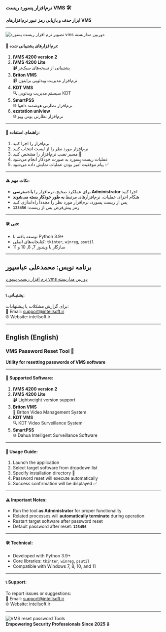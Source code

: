 ### نرم‌افزار پسورد ریست VMS 🛠️  
**ابزار حذف و بازیابی رمز عبور نرم‌افزارهای VMS**  

---


![تصویر نرم افزار ریست پسورد vms دوربین مداربسته](https://lh3.googleusercontent.com/d/13w8-gMgcClfdNK-oUTOSYwXbiL1NizNP)

#### 🧩 نرم‌افزارهای پشتیبانی شده:
1. **iVMS 4200 version 2**  
2. **iVMS 4200 Lite**  
   📹 پشتیبانی از نسخه‌های سبک‌تر  
3. **Briton VMS**  
   📹 نرم‌افزار مدیریت ویدئویی برایتون  
4. **KDT VMS**  
   🔍 سیستم مدیریت ویدئویی KDT  
5. **SmartPSS**  
   🌐  نرم‌افزار نظارتی هوشمند داهوا  
6. **ezstation uniview**  
   🌐  نرم‌افزار نظارتی یونی ویو  

---

#### 🚀 راهنمای استفاده:
1. نرم‌افزار را اجرا کنید
2. نرم‌افزار مورد نظر را از لیست انتخاب کنید
3. مسیر نصب نرم‌افزار را مشخص کنید 📁
4. عملیات ریست پسورد به صورت خودکار انجام می‌شود
5. پیام موفقیت آمیز بودن عملیات نمایش داده می‌شود ✅

---

#### ⚠️ نکات مهم:
- برای عملکرد صحیح، نرم‌افزار را **با دسترسی Administrator** اجرا کنید
- هنگام اجرای عملیات، نرم‌افزارهای مرتبط **به طور خودکار بسته می‌شوند**
- پس از ریست پسورد، نرم‌افزار مورد نظر را مجددا راه‌اندازی کنید
- رمز پیش‌فرض پس از ریست: **`123456`**

---

#### 🛠️ فنی:
- توسعه یافته با Python 3.9+
- کتابخانه‌های اصلی: `tkinter`, `winreg`, `psutil`
- سازگار با ویندوز 7, 8, 10 و 11

---


## برنامه نویس: محمدعلی عباسپور
[نرم افزار ریست پسورد vms دوربین مداربسته](https://intellsoft.ir/cctv-vms-software-reset-password-tools/)


---

#### 📞 پشتیبانی:  
برای گزارش مشکلات یا پیشنهادات:  
📧 Email: support@intellsoft.ir  
🌐 Website: intellsoft.ir  

---

## English (English)

### VMS Password Reset Tool 🔐  
**Utility for resetting passwords of VMS software**  

---

#### 🧩 Supported Software:
1. **iVMS 4200 version 2**  
2. **iVMS 4200 Lite**  
   📹 Lightweight version support  
3. **Briton VMS**  
   🏢 Briton Video Management System  
4. **KDT VMS**  
   🔍 KDT Video Surveillance System  
5. **SmartPSS**  
   🌐 Dahua Intelligent Surveillance Software  

---

#### 🚀 Usage Guide:
1. Launch the application
2. Select target software from dropdown list
3. Specify installation directory 📁
4. Password reset will execute automatically
5. Success confirmation will be displayed ✅

---

#### ⚠️ Important Notes:
- Run the tool **as Administrator** for proper functionality
- Related processes will **automatically terminate** during operation
- Restart target software after password reset
- Default password after reset: **`123456`**

---

#### 🛠️ Technical:
- Developed with Python 3.9+
- Core libraries: `tkinter`, `winreg`, `psutil`
- Compatible with Windows 7, 8, 10, and 11

---

#### 📞 Support:  
To report issues or suggestions:  
📧 Email: support@intellsoft.ir  
🌐 Website: intellsoft.ir  

---

![VMS reset password Tools](https://intellsoft.ir/cctv-vms-software-reset-password-tools/)  
**Empowering Security Professionals Since 2025** 🔒
